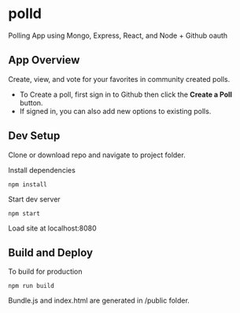 # polld
Polling App using Mongo, Express, React, and Node + Github oauth

## App Overview

Create, view, and vote for your favorites in community created polls.

* To Create a poll, first sign in to Github then click the __Create a Poll__ button.
* If signed in, you can also add new options to existing polls.


## Dev Setup

Clone or download repo and navigate to project folder.

Install dependencies
```
npm install
```

Start dev server
```
npm start
```

Load site at localhost:8080

## Build and Deploy

To build for production
```
npm run build
```

Bundle.js and index.html are generated in /public folder.

